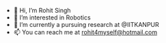 - 👋 Hi, I’m Rohit Singh  
- 👀 I’m interested in Robotics 
- 🌱 I’m currently a pursuing research at @IITKANPUR
- 📫 You can reach me at rohit4myself@hotmail.com

<!---
rohit4myself/rohit4myself is a ✨ special ✨ repository because its `README.md` (this file) appears on your GitHub profile.
You can click the Preview link to take a look at your changes.
--->
